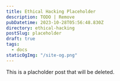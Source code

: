 ```yaml
---
title: Ethical Hacking Placeholder
description: TODO | Remove
pubDatetime: 2023-10-28T05:56:48.830Z
directory: ethical-hacking
postSlug: placeholder
draft: true
tags:
  - docs
staticOgImg: "/site-og.png"
---
```


This is a placholder post that will be deleted.

